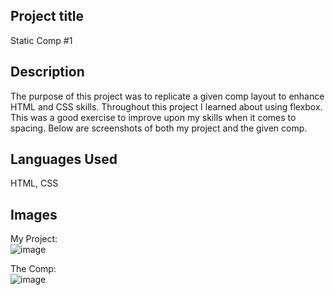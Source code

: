 ## Project title
Static Comp #1

## Description
The purpose of this project was to replicate a given comp layout to enhance HTML and CSS skills. Throughout this project I learned about using flexbox. This was a good exercise to improve upon my skills when it comes to spacing. Below are screenshots of both my project and the given comp.

## Languages Used
HTML, CSS

## Images
My Project: <br>
![image](https://user-images.githubusercontent.com/34728115/49878099-11ee4980-fde4-11e8-8aa7-09a48ac05899.png)

The Comp: <br>
![image](https://user-images.githubusercontent.com/34728115/49878114-187cc100-fde4-11e8-9931-a08eaff4edd8.png)

